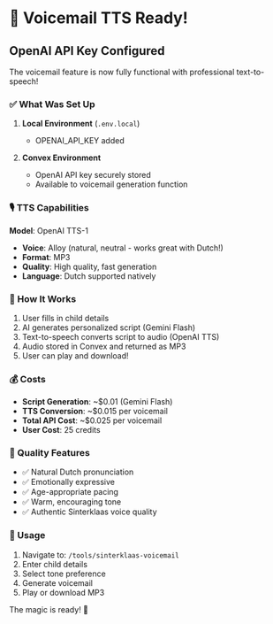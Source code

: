 # 🎤 Voicemail TTS Ready!

## OpenAI API Key Configured

The voicemail feature is now fully functional with professional text-to-speech!

### ✅ What Was Set Up

1. **Local Environment** (`.env.local`)
   - OPENAI_API_KEY added

2. **Convex Environment**
   - OpenAI API key securely stored
   - Available to voicemail generation function

### 🎙️ TTS Capabilities

**Model**: OpenAI TTS-1
- **Voice**: Alloy (natural, neutral - works great with Dutch!)
- **Format**: MP3
- **Quality**: High quality, fast generation
- **Language**: Dutch supported natively

### 🚀 How It Works

1. User fills in child details
2. AI generates personalized script (Gemini Flash)
3. Text-to-speech converts script to audio (OpenAI TTS)
4. Audio stored in Convex and returned as MP3
5. User can play and download!

### 💰 Costs

- **Script Generation**: ~$0.01 (Gemini Flash)
- **TTS Conversion**: ~$0.015 per voicemail
- **Total API Cost**: ~$0.025 per voicemail
- **User Cost**: 25 credits

### 🎯 Quality Features

- ✅ Natural Dutch pronunciation
- ✅ Emotionally expressive
- ✅ Age-appropriate pacing
- ✅ Warm, encouraging tone
- ✅ Authentic Sinterklaas voice quality

### 📝 Usage

1. Navigate to: `/tools/sinterklaas-voicemail`
2. Enter child details
3. Select tone preference
4. Generate voicemail
5. Play or download MP3

The magic is ready! 🎉

